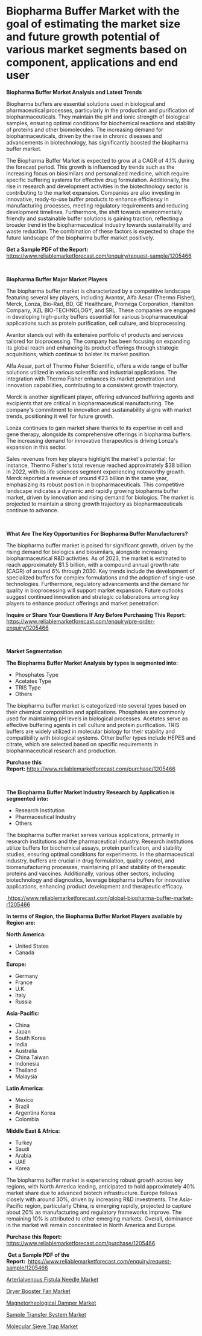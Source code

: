 <p><h1>Biopharma Buffer Market with the goal of estimating the market size and future growth potential of various market segments based on component, applications and end user</h1></p><p><strong>Biopharma Buffer Market Analysis and Latest Trends</strong></p>
<p><p>Biopharma buffers are essential solutions used in biological and pharmaceutical processes, particularly in the production and purification of biopharmaceuticals. They maintain the pH and ionic strength of biological samples, ensuring optimal conditions for biochemical reactions and stability of proteins and other biomolecules. The increasing demand for biopharmaceuticals, driven by the rise in chronic diseases and advancements in biotechnology, has significantly boosted the biopharma buffer market.</p><p>The Biopharma Buffer Market is expected to grow at a CAGR of 4.1% during the forecast period. This growth is influenced by trends such as the increasing focus on biosimilars and personalized medicine, which require specific buffering systems for effective drug formulation. Additionally, the rise in research and development activities in the biotechnology sector is contributing to the market expansion. Companies are also investing in innovative, ready-to-use buffer products to enhance efficiency in manufacturing processes, meeting regulatory requirements and reducing development timelines. Furthermore, the shift towards environmentally friendly and sustainable buffer solutions is gaining traction, reflecting a broader trend in the biopharmaceutical industry towards sustainability and waste reduction. The combination of these factors is expected to shape the future landscape of the biopharma buffer market positively.</p></p>
<p><strong>Get a Sample PDF of the Report:&nbsp;</strong> <a href="https://www.reliablemarketforecast.com/enquiry/request-sample/1205466?utm_campaign=2516&utm_medium=2&utm_source=Github&utm_content=ia&utm_term=26032025&utm_id=biopharma-buffer">https://www.reliablemarketforecast.com/enquiry/request-sample/1205466</a></p>
<p>&nbsp;</p>
<p><strong>Biopharma Buffer Major Market Players</strong></p>
<p><p>The biopharma buffer market is characterized by a competitive landscape featuring several key players, including Avantor, Alfa Aesar (Thermo Fisher), Merck, Lonza, Bio-Rad, BD, GE Healthcare, Promega Corporation, Hamilton Company, XZL BIO-TECHNOLOGY, and SRL. These companies are engaged in developing high-purity buffers essential for various biopharmaceutical applications such as protein purification, cell culture, and bioprocessing.</p><p>Avantor stands out with its extensive portfolio of products and services tailored for bioprocessing. The company has been focusing on expanding its global reach and enhancing its product offerings through strategic acquisitions, which continue to bolster its market position.</p><p>Alfa Aesar, part of Thermo Fisher Scientific, offers a wide range of buffer solutions utilized in various scientific and industrial applications. The integration with Thermo Fisher enhances its market penetration and innovation capabilities, contributing to a consistent growth trajectory.</p><p>Merck is another significant player, offering advanced buffering agents and excipients that are critical in biopharmaceutical manufacturing. The company's commitment to innovation and sustainability aligns with market trends, positioning it well for future growth.</p><p>Lonza continues to gain market share thanks to its expertise in cell and gene therapy, alongside its comprehensive offerings in biopharma buffers. The increasing demand for innovative therapeutics is driving Lonza's expansion in this sector.</p><p>Sales revenues from key players highlight the market's potential; for instance, Thermo Fisher's total revenue reached approximately $38 billion in 2022, with its life sciences segment experiencing noteworthy growth. Merck reported a revenue of around €23 billion in the same year, emphasizing its robust position in biopharmaceuticals. This competitive landscape indicates a dynamic and rapidly growing biopharma buffer market, driven by innovation and rising demand for biologics. The market is projected to maintain a strong growth trajectory as biopharmaceuticals continue to advance.</p></p>
<p>&nbsp;</p>
<p><strong>What Are The Key Opportunities For Biopharma Buffer Manufacturers?</strong></p>
<p><p>The biopharma buffer market is poised for significant growth, driven by the rising demand for biologics and biosimilars, alongside increasing biopharmaceutical R&D activities. As of 2023, the market is estimated to reach approximately $1.5 billion, with a compound annual growth rate (CAGR) of around 6% through 2030. Key trends include the development of specialized buffers for complex formulations and the adoption of single-use technologies. Furthermore, regulatory advancements and the demand for quality in bioprocessing will support market expansion. Future outlooks suggest continued innovation and strategic collaborations among key players to enhance product offerings and market penetration.</p></p>
<p><strong>Inquire or Share Your Questions If Any Before Purchasing This Report:</strong> <a href="https://www.reliablemarketforecast.com/enquiry/pre-order-enquiry/1205466?utm_campaign=2516&utm_medium=2&utm_source=Github&utm_content=ia&utm_term=26032025&utm_id=biopharma-buffer">https://www.reliablemarketforecast.com/enquiry/pre-order-enquiry/1205466</a></p>
<p>&nbsp;</p>
<p><strong>Market Segmentation</strong></p>
<p><strong>The Biopharma Buffer Market Analysis by types is segmented into:</strong></p>
<p><ul><li>Phosphates Type</li><li>Acetates Type</li><li>TRIS Type</li><li>Others</li></ul></p>
<p><p>The biopharma buffer market is categorized into several types based on their chemical composition and applications. Phosphates are commonly used for maintaining pH levels in biological processes. Acetates serve as effective buffering agents in cell culture and protein purification. TRIS buffers are widely utilized in molecular biology for their stability and compatibility with biological systems. Other buffer types include HEPES and citrate, which are selected based on specific requirements in biopharmaceutical research and production.</p></p>
<p><strong>Purchase this Report:&nbsp;</strong><a href="https://www.reliablemarketforecast.com/purchase/1205466?utm_campaign=2516&utm_medium=2&utm_source=Github&utm_content=ia&utm_term=26032025&utm_id=biopharma-buffer">https://www.reliablemarketforecast.com/purchase/1205466</a></p>
<p>&nbsp;</p>
<p><strong>The Biopharma Buffer Market Industry Research by Application is segmented into:</strong></p>
<p><ul><li>Research Institution</li><li>Pharmaceutical Industry</li><li>Others</li></ul></p>
<p><p>The biopharma buffer market serves various applications, primarily in research institutions and the pharmaceutical industry. Research institutions utilize buffers for biochemical assays, protein purification, and stability studies, ensuring optimal conditions for experiments. In the pharmaceutical industry, buffers are crucial in drug formulation, quality control, and biomanufacturing processes, maintaining pH and stability of therapeutic proteins and vaccines. Additionally, various other sectors, including biotechnology and diagnostics, leverage biopharma buffers for innovative applications, enhancing product development and therapeutic efficacy.</p></p>
<p><a href="https://www.reliablemarketforecast.com/global-biopharma-buffer-market-r1205466?utm_campaign=2516&utm_medium=2&utm_source=Github&utm_content=ia&utm_term=26032025&utm_id=biopharma-buffer">&nbsp;https://www.reliablemarketforecast.com/global-biopharma-buffer-market-r1205466</a></p>
<p><strong>In terms of Region, the Biopharma Buffer Market Players available by Region are:</strong></p>
<p>
    <p> <strong> North America: </strong>
        <ul>
            <li>United States</li>
            <li>Canada</li>
        </ul>
        </p> 
    <p> <strong> Europe: </strong>
        <ul>
            <li>Germany</li>
            <li>France</li>
            <li>U.K.</li>
            <li>Italy</li>
            <li>Russia</li>
        </ul>
        </p> 
    <p> <strong> Asia-Pacific: </strong>
        <ul>
            <li>China</li>
            <li>Japan</li>
            <li>South Korea</li>
            <li>India</li>
            <li>Australia</li>
            <li>China Taiwan</li>
            <li>Indonesia</li>
            <li>Thailand</li>
            <li>Malaysia</li>
        </ul>
        </p> 
    <p> <strong> Latin America: </strong>
        <ul>
            <li>Mexico</li>
            <li>Brazil</li>
            <li>Argentina Korea</li>
            <li>Colombia</li>
        </ul>
        </p> 
    <p> <strong> Middle East & Africa: </strong>
        <ul>
            <li>Turkey</li>
            <li>Saudi</li>
            <li>Arabia</li>
            <li>UAE</li>
            <li>Korea</li>
        </ul>
    </p>
    </p>
<p><p>The biopharma buffer market is experiencing robust growth across key regions, with North America leading, anticipated to hold approximately 40% market share due to advanced biotech infrastructure. Europe follows closely with around 30%, driven by increasing R&D investments. The Asia-Pacific region, particularly China, is emerging rapidly, projected to capture about 20% as manufacturing and regulatory frameworks improve. The remaining 10% is attributed to other emerging markets. Overall, dominance in the market will remain concentrated in North America and Europe.</p></p>
<p><strong>Purchase this Report: </strong><a href="https://www.reliablemarketforecast.com/purchase/1205466?utm_campaign=2516&utm_medium=2&utm_source=Github&utm_content=ia&utm_term=26032025&utm_id=biopharma-buffer">https://www.reliablemarketforecast.com/purchase/1205466</a></p>
<p>&nbsp;<strong>Get a Sample PDF of the Report:&nbsp;&nbsp;</strong><a href="https://www.reliablemarketforecast.com/enquiry/request-sample/1205466?utm_campaign=2516&utm_medium=2&utm_source=Github&utm_content=ia&utm_term=26032025&utm_id=biopharma-buffer">https://www.reliablemarketforecast.com/enquiry/request-sample/1205466</a></p>
<p><strong></strong></p>
<p><p><a href="https://github.com/kielbledeni0/Market-Research-Report-List-1/blob/main/arterialvenous-fistula-needle-market.md?utm_campaign=2516&utm_medium=2&utm_source=Github&utm_content=ia&utm_term=26032025&utm_id=biopharma-buffer">Arterialvenous Fistula Needle Market</a></p><p><a href="https://www.linkedin.com/pulse/exploring-dryer-booster-fan-market-size-share-growth-rate-revenue-kyp3e?utm_campaign=2516&utm_medium=2&utm_source=Github&utm_content=ia&utm_term=26032025&utm_id=biopharma-buffer">Dryer Booster Fan Market</a></p><p><a href="https://github.com/ernierintzfu/Market-Research-Report-List-1/blob/main/magnetorheological-damper-market.md?utm_campaign=2516&utm_medium=2&utm_source=Github&utm_content=ia&utm_term=26032025&utm_id=biopharma-buffer">Magnetorheological Damper Market</a></p><p><a href="https://www.linkedin.com/pulse/broad-overview-sample-transfer-system-market-size-industry-growth-tql2e?utm_campaign=2516&utm_medium=2&utm_source=Github&utm_content=ia&utm_term=26032025&utm_id=biopharma-buffer">Sample Transfer System Market</a></p><p><a href="https://www.linkedin.com/pulse/impressive-growth-molecular-sieve-trap-market-cagr-115-from-fuwse?utm_campaign=2516&utm_medium=2&utm_source=Github&utm_content=ia&utm_term=26032025&utm_id=biopharma-buffer">Molecular Sieve Trap Market</a></p></p>